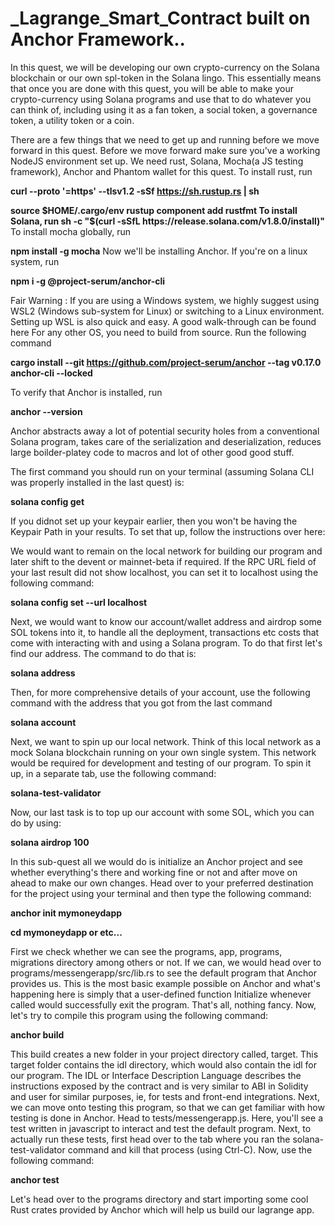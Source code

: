 

# _Lagrange_Smart_Contract built on Anchor Framework..


  In this quest, we will be developing our own crypto-currency on the Solana blockchain or our own spl-token in the Solana lingo. 
  This essentially means that once you are done with this quest, you will be able to make your crypto-currency using Solana programs and use that to do whatever you can think of, including using it as a fan token, a social token, a governance token, a utility token or a coin.

  There are a few things that we need to get up and running before we move forward in this quest. Before we move forward make sure you've a working NodeJS environment set up. We need rust, Solana, Mocha(a JS testing framework), Anchor and Phantom wallet for this quest. To install rust, run

<b>curl --proto '=https' --tlsv1.2 -sSf https://sh.rustup.rs | sh </b>

<b>
source $HOME/.cargo/env
rustup component add rustfmt
To install Solana, run
</b>

<b>
sh -c "$(curl -sSfL https://release.solana.com/v1.8.0/install)"
</b>
  To install mocha globally, run

<b>npm install -g mocha</b>
Now we'll be installing Anchor. If you're on a linux system, run

<b> npm i -g @project-serum/anchor-cli </b>

  Fair Warning : If you are using a Windows system, we highly suggest using WSL2 (Windows sub-system for Linux) or switching to a Linux environment. Setting up WSL is also quick and easy. A good walk-through can be found here For any other OS, you need to build from source.     Run the following command

<b> cargo install --git https://github.com/project-serum/anchor --tag v0.17.0 anchor-cli --locked </b>

To verify that Anchor is installed, run

<b> anchor --version </b>

Anchor abstracts away a lot of potential security holes from a conventional Solana program, takes care of the serialization and deserialization, reduces large boilder-platey code to macros and lot of other good good stuff.

The first command you should run on your terminal (assuming Solana CLI was properly installed in the last quest) is:

<b> solana config get </b>


  If you didnot set up your keypair earlier, then you won't be having the Keypair Path in your results. To set that up, follow the instructions over here:

  We would want to remain on the local network for building our program and later shift to the devent or mainnet-beta if required. If the RPC URL field of your last result did not show localhost, you can set it to localhost using the following command:

<b> solana config set --url localhost </b>

  Next, we would want to know our account/wallet address and airdrop some SOL tokens into it, to handle all the deployment, transactions etc costs that come with interacting with and using a Solana program. To do that first let's find our address. The command to do that is:

<b> solana address </b>

Then, for more comprehensive details of your account, use the following command with the address that you got from the last command

<b> solana account <your address from the last command>  </b>


Next, we want to spin up our local network. Think of this local network as a mock Solana blockchain running on your own single system. This network would be required for development and testing of our program. To spin it up, in a separate tab, use the following command:

  <b> solana-test-validator </b>

Now, our last task is to top up our account with some SOL, which you can do by using:

<b> solana airdrop 100 </b>


In this sub-quest all we would do is initialize an Anchor project and see whether everything's there and working fine or not and after move on ahead to make our own changes. Head over to your preferred destination for the project using your terminal and then type the following command:

<b> anchor init mymoneydapp

cd mymoneydapp or etc...
  </b>

  First we check whether we can see the programs, app, programs, migrations directory among others or not. If we can, we would head over to programs/messengerapp/src/lib.rs to see the default program that Anchor provides us. This is the most basic example possible on Anchor and what's happening here is simply that a user-defined function Initialize whenever called would successfully exit the program. That's all, nothing fancy. Now, let's try to compile this program using the following command:

  <b> anchor build </b>

   This build creates a new folder in your project directory called, target. This target folder contains the idl directory, which would also contain the idl for our program. 
  The IDL or Interface Description Language describes the instructions exposed by the contract and is very similar to ABI in Solidity and user for similar purposes, ie, for tests and front-end integrations. Next, we can move onto testing this program, so that we can get familiar with how testing is done in Anchor. Head to tests/messengerapp.js. Here, you'll see a test written in javascript to interact and test the default program. 
   Next, to actually run these tests, first head over to the tab where you ran the solana-test-validator command and kill that process (using Ctrl-C). Now, use the following command:

<b>anchor test</b>

 Let's head over to the programs directory and start importing some cool Rust crates provided by Anchor which will help us build our lagrange app.
